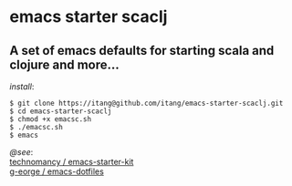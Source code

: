 # emacs starter scaclj  

A set of emacs defaults for starting scala and clojure and more...
---------------------
*install*:  

    $ git clone https://itang@github.com/itang/emacs-starter-scaclj.git  
    $ cd emacs-starter-scaclj  
    $ chmod +x emacsc.sh  
    $ ./emacsc.sh  
    $ emacs


*@see*:  
[technomancy /
emacs-starter-kit](https://github.com/technomancy/emacs-starter-kit)  
[g-eorge / emacs-dotfiles](https://github.com/g-eorge/emacs-dotfiles)  

